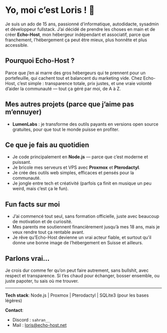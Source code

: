 # Yo, moi c’est Loris ! 👋

Je suis un ado de 15 ans, passionné d’informatique, autodidacte, sysadmin et développeur fullstack. J’ai décidé de prendre les choses en main et de créer **Echo-Host**, mon hébergeur indépendant et associatif, parce que franchement, l’hébergement ça peut être mieux, plus honnête et plus accessible.

## Pourquoi Echo-Host ?  
Parce que j’en ai marre des gros hébergeurs qui te prennent pour un portefeuille, qui cachent tout et balancent du marketing vide. Chez Echo-Host, c’est simple : transparence totale, prix justes, et une vraie volonté d’aider la communauté — tout ça géré par moi, de A à Z.

## Mes autres projets (parce que j’aime pas m’ennuyer)  
- **LumenLabs** : je transforme des outils payants en versions open source gratuites, pour que tout le monde puisse en profiter.  

## Ce que je fais au quotidien  
- Je code principalement en **Node.js** — parce que c’est moderne et puissant.  
- Je bricole mes serveurs et VPS avec **Proxmox** et **Pterodactyl**.  
- Je crée des outils web simples, efficaces et pensés pour la communauté.  
- Je jongle entre tech et créativité (parfois ça finit en musique un peu weird, mais c’est ça le fun).

## Fun facts sur moi  
- J’ai commencé tout seul, sans formation officielle, juste avec beaucoup de motivation et de curiosité.  
- Mes parents me soutiennent financièrement jusqu’à mes 18 ans, mais je veux rendre tout ça rentable avant.  
- Je rêve qu’Echo-Host devienne un vrai acteur fiable, et surtout qu’il donne une bonne image de l’hébergement en Suisse et ailleurs.

## Parlons vrai...  
Je crois dur comme fer qu’on peut faire autrement, sans bullshit, avec respect et transparence. Si t’es chaud pour échanger, bosser ensemble, ou juste papoter, tu sais où me trouver.

---

**Tech stack**: Node.js | Proxmox | Pterodactyl | SQLite3 (pour les bases légères)  

**Contact**:  
- Discord : `sahran__`  
- Mail : [loris@echo-host.net](mailto:loris@echo-host.net)

